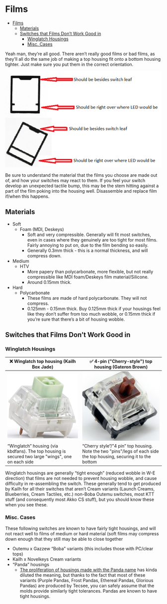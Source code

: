 # Films

- [Films](#films)
  - [Materials](#materials)
  - [Switches that Films Don’t Work Good in](#switches-that-films-dont-work-good-in)
    - [Winglatch Housings](#winglatch-housings)
    - [Misc. Cases](#misc-cases)

Yeah man, they’re all good. There aren’t really good films or bad films, as they’ll all do the same job of making a top housing fit onto a bottom housing tighter. Just make sure you put them in the correct orientation.

![guide for alignment for films on a switch](images/filmalignment.png)

Be sure to understand the material that the films you choose are made out of, and how your switches may react to them.
If you feel your switch develop an unexpected tactile bump, this may be the stem hitting against a part of the film poking into the housing well. Disassemble and replace film if/when this happens.

## Materials

- Soft
  - Foam (MDI, Deskeys)
    - Soft and very compressible. Generally will fit most switches, even in cases where they genuinely are too tight for most films. Fairly annoying to put on, due to the film bending so easily.
    - Generally 0.3mm thick - this is a normal thickness, and will compress down.
- Medium
  - HTV
    - More papery than polycarbonate, more flexible, but not really compressible like MDI foam/Deskeys film material/Silicone.
    - Around 0.15mm thick.
- Hard
  - Polycarbonate
    - These films are made of hard polycarbonate. They will not compress.
    - 0.125mm - 0.15mm thick. Buy 0.125mm thick if your housings feel like they don’t suffer from too much wobble, or 0.15mm thick if you’re sure that there’s a bit of housing wobble.
  
## Switches that Films Don’t Work Good in

### Winglatch Housings

| ❌ Winglatch top housing (Kailh Box Jade)                                                          | ✅ 4-pin ("Cherry-style") top housing (Gateron Brown)                                                                 |
| ------------------------------------------------------------------------------------------------- | -------------------------------------------------------------------------------------------------------------------- |
| ![Kailh Box Jade](images/kailhwinglatch.png)                                                      | ![Gateron Brown KS-9](images/gateronbrown.png)                                                                       |
| “Winglatch” housing (via kbdfans). The top housing is secured two large "wings", one on each side | “Cherry style”/”4 pin” top housing. Note the two "pins"/legs of each side the top housing, securing it to the bottom |

Winglatch housings are generally “tight enough” (reduced wobble in W-E direction) that films are not needed to prevent housing wobble, and cause difficulty in re-assembling the switch. These generally tend to get produced by Kailh for all their switches that aren’t Cream variants (Launch Creams, Blueberries, Cream Tactiles, etc.) non-Boba Outemu switches, most KTT stuff (and consequently most Akko CS stuff), but you should know these when you see these.

### Misc. Cases

These following switches are known to have fairly tight housings, and will not react well to films of medium or hard material (soft films may compress down enough that they still may be able to close together

- Outemu x Gazzew “Boba” variants (this includes those with PC/clear tops)
- Kailh x Novelkeys Cream variants
- “Panda” housings
  - [The proliferation of housings made with the Panda name](https://www.theremingoat.com/blog/the-pandaverse) has kinda diluted the meaning, but thanks to the fact that most of these variants (Purple Pandas, Frost Pandas, Ethereal Pandas, Glorious Pandas) are produced by Tecsee, you can safely assume that the molds provide similarly tight tolerances. Pandas are known to have tight housings.
